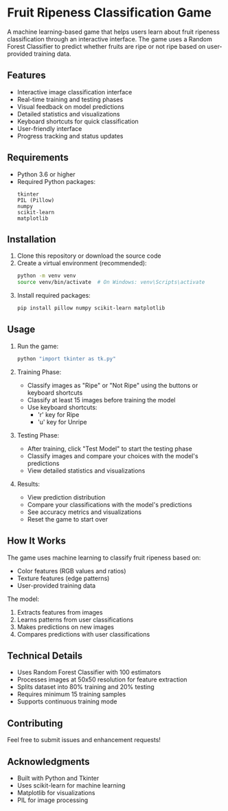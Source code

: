 # Fruit Ripeness Classification Game

A machine learning-based game that helps users learn about fruit ripeness classification through an interactive interface. The game uses a Random Forest Classifier to predict whether fruits are ripe or not ripe based on user-provided training data.

## Features

- Interactive image classification interface
- Real-time training and testing phases
- Visual feedback on model predictions
- Detailed statistics and visualizations
- Keyboard shortcuts for quick classification
- User-friendly interface
- Progress tracking and status updates

## Requirements

- Python 3.6 or higher
- Required Python packages:
  ```
  tkinter
  PIL (Pillow)
  numpy
  scikit-learn
  matplotlib
  ```

## Installation

1. Clone this repository or download the source code
2. Create a virtual environment (recommended):
   ```bash
   python -m venv venv
   source venv/bin/activate  # On Windows: venv\Scripts\activate
   ```
3. Install required packages:
   ```bash
   pip install pillow numpy scikit-learn matplotlib
   ```

## Usage

1. Run the game:
   ```bash
   python "import tkinter as tk.py"
   ```

2. Training Phase:
   - Classify images as "Ripe" or "Not Ripe" using the buttons or keyboard shortcuts
   - Classify at least 15 images before training the model
   - Use keyboard shortcuts:
     - 'r' key for Ripe
     - 'u' key for Unripe

3. Testing Phase:
   - After training, click "Test Model" to start the testing phase
   - Classify images and compare your choices with the model's predictions
   - View detailed statistics and visualizations

4. Results:
   - View prediction distribution
   - Compare your classifications with the model's predictions
   - See accuracy metrics and visualizations
   - Reset the game to start over

## How It Works

The game uses machine learning to classify fruit ripeness based on:
- Color features (RGB values and ratios)
- Texture features (edge patterns)
- User-provided training data

The model:
1. Extracts features from images
2. Learns patterns from user classifications
3. Makes predictions on new images
4. Compares predictions with user classifications

## Technical Details

- Uses Random Forest Classifier with 100 estimators
- Processes images at 50x50 resolution for feature extraction
- Splits dataset into 80% training and 20% testing
- Requires minimum 15 training samples
- Supports continuous training mode

## Contributing

Feel free to submit issues and enhancement requests!

## Acknowledgments

- Built with Python and Tkinter
- Uses scikit-learn for machine learning
- Matplotlib for visualizations
- PIL for image processing
